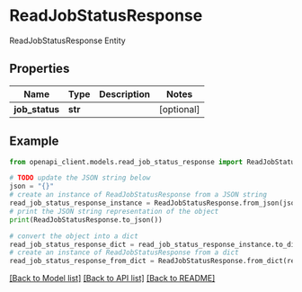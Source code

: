 # ReadJobStatusResponse

ReadJobStatusResponse Entity

## Properties

Name | Type | Description | Notes
------------ | ------------- | ------------- | -------------
**job_status** | **str** |  | [optional] 

## Example

```python
from openapi_client.models.read_job_status_response import ReadJobStatusResponse

# TODO update the JSON string below
json = "{}"
# create an instance of ReadJobStatusResponse from a JSON string
read_job_status_response_instance = ReadJobStatusResponse.from_json(json)
# print the JSON string representation of the object
print(ReadJobStatusResponse.to_json())

# convert the object into a dict
read_job_status_response_dict = read_job_status_response_instance.to_dict()
# create an instance of ReadJobStatusResponse from a dict
read_job_status_response_from_dict = ReadJobStatusResponse.from_dict(read_job_status_response_dict)
```
[[Back to Model list]](../README.md#documentation-for-models) [[Back to API list]](../README.md#documentation-for-api-endpoints) [[Back to README]](../README.md)


